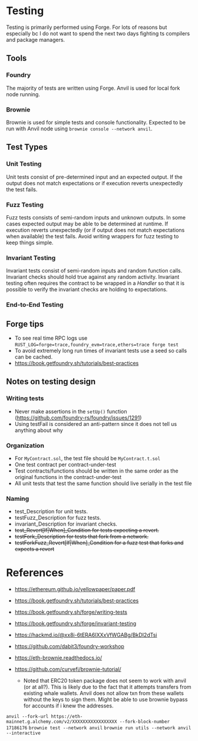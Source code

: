# Testing
Testing is primarily performed using Forge. For lots of reasons but especially bc I do not want to spend the next
two days fighting ts compilers and package managers.

## Tools

### Foundry
The majority of tests are written using Forge. Anvil is used for local fork node running. 

### Brownie
Brownie is used for simple tests and console functionality. Expected to be run with Anvil node using `brownie console --network anvil`.


## Test Types
### Unit Testing
Unit tests consist of pre-determined input and an expected output. If the output does not match expectations or if execution reverts unexpectedly the test fails.
### Fuzz Testing
Fuzz tests consists of semi-random inputs and unknown outputs. In some cases expected output may be able to be determined at runtime. If execution reverts unexpectedly (or if output does not match expectations when available) the test fails. Avoid writing wrappers for fuzz testing to keep things simple.
### Invariant Testing
Invariant tests consist of semi-random inputs and random function calls. Invariant checks should hold true against any random activity. Invariant testing often requires the contract to be wrapped in a *Handler* so that it is possible to verify the invariant checks are holding to expectations. 
### End-to-End Testing


## Forge tips
- To see real time RPC logs use `RUST_LOG=forge=trace,foundry_evm=trace,ethers=trace forge test`
- To avoid extremely long run times of invariant tests use a seed so calls can be cached.
- https://book.getfoundry.sh/tutorials/best-practices

## Notes on testing design

### Writing tests
- Never make assertions in the `setUp()` function (https://github.com/foundry-rs/foundry/issues/1291)
- Using testFail is considered an anti-pattern since it does not tell us anything about why

### Organization
- For `MyContract.sol`, the test file should be `MyContract.t.sol`
- One test contract per contract-under-test
- Test contracts/functions should be written in the same order as the original functions in the contract-under-test
- All unit tests that test the same function should live serially in the test file

### Naming
- test_Description for unit tests.
- testFuzz_Description for fuzz tests.
- invariant_Description for invariant checks.
- ~~test_Revert[If|When]_Condition for tests expecting a revert.~~
- ~~testFork_Description for tests that fork from a network.~~
- ~~testForkFuzz_Revert[If|When]_Condition for a fuzz test that forks and expects a revert~~


# References
- https://ethereum.github.io/yellowpaper/paper.pdf
- https://book.getfoundry.sh/tutorials/best-practices
- https://book.getfoundry.sh/forge/writing-tests
- https://book.getfoundry.sh/forge/invariant-testing
- https://hackmd.io/@xx8i-6tERA6IXXxVfWGABg/BkDI2dTsi
- https://github.com/dabit3/foundry-workshop

- https://eth-brownie.readthedocs.io/
- https://github.com/curvefi/brownie-tutorial/
    - Noted that ERC20 token package does not seem to work with anvil (or at all?). This is likely due to the fact that it attempts transfers from existing whale wallets. Anvil does not allow txn from these wallets without the keys to sign them. Might be able to use brownie bypass for accounts if i knew the addresses.


`anvil --fork-url https://eth-mainnet.g.alchemy.com/v2/XXXXXXXXXXXXXXXXX --fork-block-number 17186176`
`brownie test --network anvil`
`brownie run utils --network anvil --interactive`


